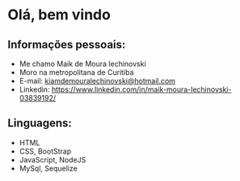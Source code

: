 # Olá, bem vindo
## Informações pessoais:
 - Me chamo Maik de Moura lechinovski
 - Moro na metropolitana de Curitiba
 - E-mail:    kiamdemouralechinovski@hotmail.com
 - Linkedin:  https://www.linkedin.com/in/maik-moura-lechinovski-03839192/

## Linguagens:
 - HTML
 - CSS, BootStrap
 - JavaScript, NodeJS
 - MySql, Sequelize

